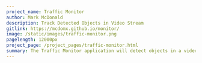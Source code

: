```yaml
---
project_name: Traffic Monitor
author: Mark McDonald
description: Track Detected Objects in Video Stream
gitlink: https://mcdomx.github.io/monitor/
image: /static/images/traffic-monitor.png
pagelength: 12000px
project_page: /project_pages/traffic-monitor.html
summary: The Traffic Monitor application will detect objects in a video feed and log, report and chart instances of objects that are recognized. A variety of objects can be selected for tracking as well as the source of the video stream.
---
```

